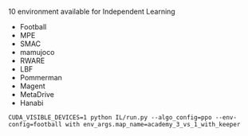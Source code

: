 10 environment available for Independent Learning

- Football
- MPE 
- SMAC
- mamujoco
- RWARE
- LBF 
- Pommerman
- Magent
- MetaDrive
- Hanabi

```
CUDA_VISIBLE_DEVICES=1 python IL/run.py --algo_config=ppo --env-config=football with env_args.map_name=academy_3_vs_1_with_keeper
```

